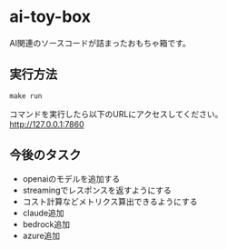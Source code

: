 # ai-toy-box

AI関連のソースコードが詰まったおもちゃ箱です。

## 実行方法

```shell
make run
```

コマンドを実行したら以下のURLにアクセスしてください。  
http://127.0.0.1:7860

## 今後のタスク

- openaiのモデルを追加する
- streamingでレスポンスを返すようにする
- コスト計算などメトリクス算出できるようにする
- claude追加
- bedrock追加
- azure追加